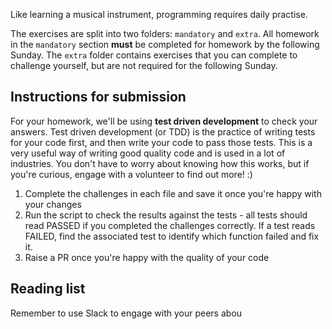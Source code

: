 Like learning a musical instrument, programming requires daily practise.

The exercises are split into two folders: `mandatory` and `extra`. All homework in the `mandatory` section **must** be completed for homework by the following Sunday. The `extra` folder contains exercises that you can complete to challenge yourself, but are not required for the following Sunday.

## Instructions for submission

For your homework, we'll be using **test driven development** to check your answers. Test driven development (or TDD) is the practice of writing tests for your code first, and then write your code to pass those tests. This is a very useful way of writing good quality code and is used in a lot of industries. You don't have to worry about knowing how this works, but if you're curious, engage with a volunteer to find out more! :)

1. Complete the challenges in each file and save it once you're happy with your changes
2. Run the script to check the results against the tests - all tests should read PASSED if you completed the challenges correctly. If a test reads FAILED, find the associated test to identify which function failed and fix it.
3. Raise a PR once you're happy with the quality of your code

## Reading list 
Remember to use Slack to engage with your peers abou
